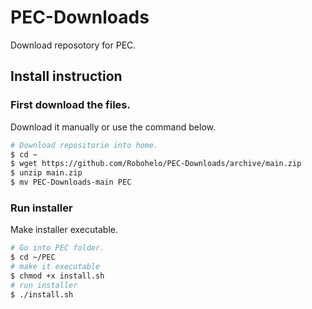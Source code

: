 # PEC-Downloads
Download reposotory for PEC.

## Install instruction
### First download the files.
Download it manually or use the command below.

```bash
# Download repositorie into home.
$ cd ~
$ wget https://github.com/Robohelo/PEC-Downloads/archive/main.zip
$ unzip main.zip
$ mv PEC-Downloads-main PEC
```
### Run installer
Make installer executable.

```bash
# Go into PEC folder.
$ cd ~/PEC
# make it executable
$ chmod +x install.sh
# run installer
$ ./install.sh
```
